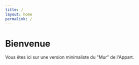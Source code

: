 ```yaml
---
title: /
layout: home
permalink: /
---
```


# Bienvenue

Vous êtes ici sur une version minimaliste du "Mur" de l'Appart.
